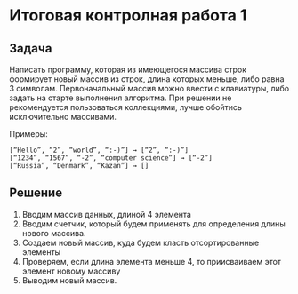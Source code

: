 # Итоговая контролная работа 1
## Задача
Написать программу, которая из имеющегося массива строк формирует новый массив из строк, длина которых меньше, либо равна 3 символам. Первоначальный массив можно ввести с клавиатуры, либо задать на старте выполнения алгоритма. При решении не рекомендуется пользоваться коллекциями, лучше обойтись исключительно массивами.

Примеры:
```
[“Hello”, “2”, “world”, “:-)”] → [“2”, “:-)”]
[“1234”, “1567”, “-2”, “computer science”] → [“-2”]
[“Russia”, “Denmark”, “Kazan”] → []
```

## Решение
1. Вводим массив данных, длиной 4 элемента
2. Вводим счетчик, который будем применять для определения длины нового массива.
2. Создаем новый массив, куда будем класть отсортированные элементы
3. Проверяем, если длина элемента меньше 4, то приисваиваем этот элемент новому массиву
4. Выводим новый массив.
